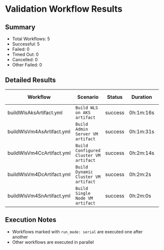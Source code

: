 # Validation Workflow Results

## Summary
- Total Workflows: 5
- Successful: 5
- Failed: 0
- Timed Out: 0
- Cancelled: 0
- Other Failed: 0

## Detailed Results

| Workflow | Scenario | Status | Duration | Run URL |
|----------|----------|---------|-----------|----------|
| buildWlsAksArtifact.yml | `Build WLS on AKS artifact` | success | 0h:1m:16s | [View Run](https://github.com/oracle/weblogic-azure/actions/runs/17902891621) |
| buildWlsVm4AsArtifact.yml | `Build Admin Server VM artifact` | success | 0h:1m:31s | [View Run](https://github.com/oracle/weblogic-azure/actions/runs/17902893304) |
| buildWlsVm4CcArtifact.yml | `Build Configured Cluster VM artifact` | success | 0h:2m:14s | [View Run](https://github.com/oracle/weblogic-azure/actions/runs/17902894917) |
| buildWlsVm4DcArtifact.yml | `Build Dynamic Cluster VM artifact` | success | 0h:2m:2s | [View Run](https://github.com/oracle/weblogic-azure/actions/runs/17902896364) |
| buildWlsVm4SnArtifact.yml | `Build Single Node VM artifact` | success | 0h:2m:0s | [View Run](https://github.com/oracle/weblogic-azure/actions/runs/17902897751) |


## Execution Notes
- Workflows marked with `run_mode: serial` are executed one after another
- Other workflows are executed in parallel
